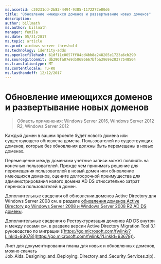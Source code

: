 ```yaml
---
ms.assetid: c20231dd-2b83-4494-9385-1172272e00d6
title: "Обновление имеющихся доменов и развертывание новых доменов"
description: 
author: billmath
ms.author: billmath
manager: femila
ms.date: 05/31/2017
ms.topic: article
ms.prod: windows-server-threshold
ms.technology: identity-adds
ms.openlocfilehash: 61df11c0057ff84cd4bb8a248205e1723a6cb290
ms.sourcegitcommit: db290fa07e9d50686667bfba3969e20377548504
ms.translationtype: MT
ms.contentlocale: ru-RU
ms.lasthandoff: 12/12/2017
---
```

# <a name="determining-whether-to-upgrade-existing-domains-or-deploy-new-domains"></a>Обновление имеющихся доменов и развертывание новых доменов

>Область применения: Windows Server 2016, Windows Server 2012 R2, Windows Server 2012

Каждый домен в вашем проекте будет нового домена или существующего обновлена домена. Пользователей из существующих доменов, которые без обновления должны быть перемещены в новых доменах.  
  
Перемещение между доменами учетные записи может повлиять на конечных пользователей. Прежде чем принимать решение для перемещения пользователей в новый домен или обновление имеющихся доменов, оцените долгосрочной преимущества для администрирования нового домена AD DS относительно затрат переноса пользователей в домен.  
  
Дополнительные сведения об обновлении доменов Active Directory для Windows Server 2008 см. в разделе [обновления доменов Active Directory до Windows Server 2008 и Windows Server 2008 R2 AD DS домены](https://technet.microsoft.com/library/cc731188.aspx).  
  
Дополнительные сведения о Реструктуризация доменов AD DS внутри и между лесами см. в разделе версии Active Directory Migration Tool 3.1 руководство по миграции ([https://go.microsoft.com/fwlink/?LinkId=93678](https://go.microsoft.com/fwlink/?LinkId=93678)).  
  
Лист для документирования планы для новых и обновленных доменов, можно скачать Job_Aids_Designing_and_Deploying_Directory_and_Security_Services.zip).  
  


